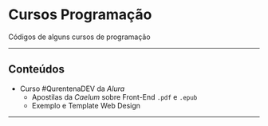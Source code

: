 # Cursos Programação

 Códigos de alguns cursos de programação

----
## Conteúdos

* Curso #QurentenaDEV da *Alura*
  * Apostilas da *Caelum* sobre Front-End `.pdf` e `.epub`
  * Exemplo e Template Web Design 

---
